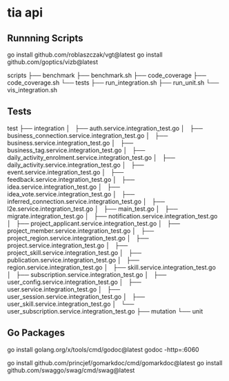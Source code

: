 # tia api

## Runnning Scripts
go install github.com/roblaszczak/vgt@latest
go install github.com/goptics/vizb@latest

scripts
├── benchmark
├── benchmark.sh
├── code_coverage
├── code_coverage.sh
└── tests
    ├── run_integration.sh
    ├── run_unit.sh
    └── vis_integration.sh

## Tests
test
├── integration
│   ├── auth.service.integration_test.go
│   ├── business_connection.service.integration_test.go
│   ├── business.service.integration_test.go
│   ├── business_tag.service.integration_test.go
│   ├── daily_activity_enrolment.service.integration_test.go
│   ├── daily_activity.service.integration_test.go
│   ├── event.service.integration_test.go
│   ├── feedback.service.integration_test.go
│   ├── idea.service.integration_test.go
│   ├── idea_vote.service.integration_test.go
│   ├── inferred_connection.service.integration_test.go
│   ├── l2e.service.integration_test.go
│   ├── main_test.go
│   ├── migrate.integration_test.go
│   ├── notification.service.integration_test.go
│   ├── project_applicant.service.integration_test.go
│   ├── project_member.service.integration_test.go
│   ├── project_region.service.integration_test.go
│   ├── project.service.integration_test.go
│   ├── project_skill.service.integration_test.go
│   ├── publication.service.integration_test.go
│   ├── region.service.integration_test.go
│   ├── skill.service.integration_test.go
│   ├── subscription.service.integration_test.go
│   ├── user_config.service.integration_test.go
│   ├── user.service.integration_test.go
│   ├── user_session.service.integration_test.go
│   ├── user_skill.service.integration_test.go
│   └── user_subscription.service.integration_test.go
├── mutation
└── unit

## Go Packages
go install golang.org/x/tools/cmd/godoc@latest
godoc -http=:6060

go install github.com/princjef/gomarkdoc/cmd/gomarkdoc@latest
go install github.com/swaggo/swag/cmd/swag@latest

